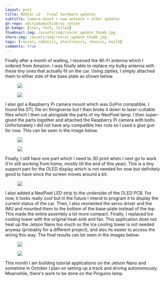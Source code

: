 ```yaml
---
layout: post
title: ROSCar v2 - Final hardware updates
subtitle: Camera mount + new antenna + other updates
gh-repo: adityakamath/akros_jetson
gh-badge: [star, fork, follow]
thumbnail-img: /assets/img/roscar_update_thumb.jpg
share-img: /assets/img/roscar_update_thumb.jpg
tags: [roscar, robotics, electronics, chassis, build]
comments: true
---
```


Finally after a month of waiting, I received the Wi-Fi antenna which I ordered from Amazon. I was finally able to replace my bulky antenna with these tiny ones that actually fit on the car. Using zipties, I simply attached them to either side of the base plate as shown below.

<figure class="aligncenter">
	<img src="https://adityakamath.github.io/assets/img/roscar_update_ant1.jpg" />
</figure>

<figure class="aligncenter">
	<img src="https://adityakamath.github.io/assets/img/roscar_update_ant2.jpg" />
</figure>

I also got a Raspberry Pi camera mount which was GoPro compatible. I found the STL file on thingiverse but I then broke it down to laser-cuttable files which I then cut alongside the parts of my NeoPixel lamp. I then super-glued the parts together and attached the Raspberry Pi camera with bolts. Unfortunately I did not have any compatible hex nuts so I used a glue gun for now. This can be seen in the image below. 

<figure class="aligncenter">
	<img src="https://adityakamath.github.io/assets/img/roscar_update_camera.jpg" />
</figure>

<figure class="aligncenter">
	<img src="https://adityakamath.github.io/assets/img/roscar_update_gopro.jpg" />
</figure>
	
Finally, I still have one part which I need to 3D print when I next go to work (I'm still working from home, mostly till the end of this year). This is a tiny support part for the OLED display which is not needed for now but definitely good to have since the screen moves around a bit.

<figure class="aligncenter">
	<img src="https://adityakamath.github.io/assets/img/roscar_update_led.jpg" />
</figure>

I also added a NeoPixel LED strip to the underside of the OLED PCB. For now, it looks really cool but in the future I intend to program it to display the current status of the car. Then, I also reoriented the servo driver and the IMU and mounted them to the bottom of the base-plate instead of the top. This made the entire assembly a lot more compact. Finally, I replaced Ice cooling tower with the original heat-sink and fan. This application does not heat up the Jetson Nano too much so the Ice cooling tower is not needed anyway (probably for a different project), and also its easier to access the wiring this way. The final results can be seen in the images below:

<figure class="aligncenter">
	<img src="https://adityakamath.github.io/assets/img/roscar_update_final2.jpg" />
</figure>

<figure class="aligncenter">
	<img src="https://adityakamath.github.io/assets/img/roscar_update_final.jpg" />
</figure>

This month I am building tutorial applications on the Jetson Nano and sometime in October I plan on setting up a track and driving autonomously. Meanwhile, there's work to be done on the Pinguino lamp.
